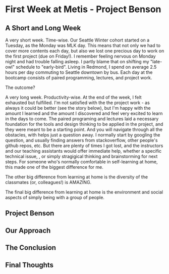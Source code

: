 # First Week at Metis - Project Benson
  
## A Short and Long Week
A very short week. Time-wise. Our Seattle Winter cohort started on a Tuesday, as the Monday was MLK day. This means that not only we had to cover more contents each day, but also we lost one precious day to work on the first project (due on Friday!). I remember feeling nervous on Monday night and had trouble falling asleep. I partly blame that on shifting my "late-owl" schedule to "early-bird". Living in Redmond, I spend on average 2.5 hours per day commuting to Seattle downtown by bus. Each day at the bootcamp consists of paired programming, lectures, and project work.    

The outcome?  

A very long week. Productivity-wise. At the end of the week, I felt exhausted but fulfilled. I'm not satisfied with the the project work - as always it could be better (see the story below), but I'm happy with the amount I learned and the amount I discovered and feel very excited to learn in the days to come. The paired programing and lectures laid a necessary foundation for the tools and design thinking to be applied in the project, and they were meant to be a starting point. And you will navigate through all the obstacles, with helps just a question away. I normally start by googling the question, and usually finding answers from stackoverflow, other people's github repos, etc. But there are plenty of times I got lost, and the instructors and our teaching assistants would offer immediate help, whether a specific technical issue, , or simply stragigical thinking and brainstorming for next steps. For someone who's normally comfortable in self-learning at home, this made one of the biggest difference for me.   

The other big difference from learning at home is the diversity of the classmates (or, colleagues!) is AMAZING.  

The final big difference from learning at home is the environment and social aspects of simply being with a group of people.

## Project Benson  

## Our Approach  

## The Conclusion  

## Final Thoughts  


